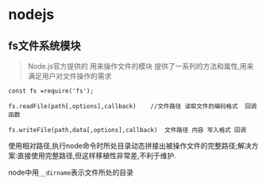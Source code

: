 # nodejs

## fs文件系统模块

> Node.js官方提供的 用来操作文件的模块 提供了一系列的方法和属性,用来满足用户对文件操作的需求

```
const fs =require('fs');

fs.readFile(path[,options],callback)	//文件路径 读取文件的编码格式  回调函数

fs.writeFile(path,data[,options],callback)	文件路径 内容 写入格式 回调
```

使用相对路径,执行node命令时所处目录动态拼接出被操作文件的完整路径;解决方案:直接使用完整路径,但这样移植性非常差,不利于维护. 

node中用`__dirname`表示文件所处的目录

